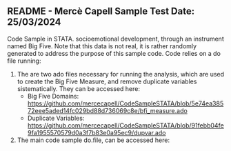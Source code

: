 README - Mercè Capell Sample Test
Date: 25/03/2024
------------------------------------------------------------------------------

Code Sample in STATA. socioemotional development, through an instrument named Big Five. Note that this data is not real, it is rather randomly generated to address the purpose of this sample code.
Code relies on a do file running:
1. The are two ado files necessary for running the analysis, which are used to create the Big Five Measure, and remove duplicate variables sistematically. They can be accessed here:
   * Big Five Domains: https://github.com/mercecapell/CodeSampleSTATA/blob/5e74ea38572eee5aded14fc029bd88d736069c8e/bfi_measure.ado
   * Duplicate Variables: https://github.com/mercecapell/CodeSampleSTATA/blob/91febb04fe9fa1955570579d0a3f7b83e0a95ec9/dupvar.ado
3. The main code sample do.file, can be accessed here: 

